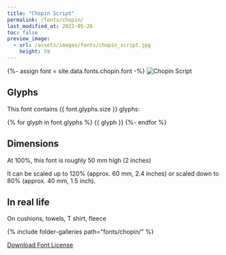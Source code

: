 ```yaml
---
title: "Chopin Script"
permalink: /fonts/chopin/
last_modified_at: 2022-05-26
toc: false
preview_image:
  - url: /assets/images/fonts/chopin_script.jpg
    height: 59
---
```

{%- assign font = site.data.fonts.chopin.font -%}
![Chopin Script](/assets/images/fonts/chopin_script.jpg)

## Glyphs

This font contains  {{ font.glyphs.size }} glyphs:

{% for glyph in font.glyphs %}
{{ glyph }}
{%- endfor %}

## Dimensions

At 100%, this font is roughly  50 mm high (2 inches)

It can be scaled up to 120% (approx. 60 mm, 2.4 inches) or scaled down to 80% (approx. 40 mm, 1.5 inch).

## In real life

On cushions, towels, T shirt, fleece

{% include folder-galleries path="fonts/chopin/" %}



[Download Font License](https://github.com/inkstitch/inkstitch/tree/main/fonts/chopin/LICENSE)
